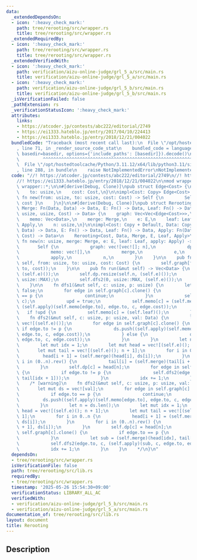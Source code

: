 ```yaml
---
data:
  _extendedDependsOn:
  - icon: ':heavy_check_mark:'
    path: tree/rerooting/src/wrapper.rs
    title: tree/rerooting/src/wrapper.rs
  _extendedRequiredBy:
  - icon: ':heavy_check_mark:'
    path: tree/rerooting/src/wrapper.rs
    title: tree/rerooting/src/wrapper.rs
  _extendedVerifiedWith:
  - icon: ':heavy_check_mark:'
    path: verification/aizu-online-judge/grl_5_a/src/main.rs
    title: verification/aizu-online-judge/grl_5_a/src/main.rs
  - icon: ':heavy_check_mark:'
    path: verification/aizu-online-judge/grl_5_b/src/main.rs
    title: verification/aizu-online-judge/grl_5_b/src/main.rs
  _isVerificationFailed: false
  _pathExtension: rs
  _verificationStatusIcon: ':heavy_check_mark:'
  attributes:
    links:
    - https://atcoder.jp/contests/abc222/editorial/2749
    - https://ei1333.hateblo.jp/entry/2017/04/10/224413
    - https://ei1333.hateblo.jp/entry/2018/12/21/004022
  bundledCode: "Traceback (most recent call last):\n  File \"/opt/hostedtoolcache/Python/3.11.12/x64/lib/python3.11/site-packages/onlinejudge_verify/documentation/build.py\"\
    , line 71, in _render_source_code_stat\n    bundled_code = language.bundle(stat.path,\
    \ basedir=basedir, options={'include_paths': [basedir]}).decode()\n          \
    \         ^^^^^^^^^^^^^^^^^^^^^^^^^^^^^^^^^^^^^^^^^^^^^^^^^^^^^^^^^^^^^^^^^^^^^^^^^^^^^^^^^\n\
    \  File \"/opt/hostedtoolcache/Python/3.11.12/x64/lib/python3.11/site-packages/onlinejudge_verify/languages/rust.py\"\
    , line 288, in bundle\n    raise NotImplementedError\nNotImplementedError\n"
  code: "//! https://atcoder.jp/contests/abc222/editorial/2749\n//! https://ei1333.hateblo.jp/entry/2017/04/10/224413\n\
    //! https://ei1333.hateblo.jp/entry/2018/12/21/004022\n\nmod wrapper;\npub use\
    \ wrapper::*;\n\n#[derive(Debug, Clone)]\npub struct Edge<Cost> {\n    from: usize,\n\
    \    to: usize,\n    cost: Cost,\n}\n\nimpl<Cost: Copy> Edge<Cost> {\n    pub\
    \ fn new(from: usize, to: usize, cost: Cost) -> Self {\n        Self { from, to,\
    \ cost }\n    }\n}\n\n#[derive(Debug, Clone)]\npub struct Rerooting<Cost, Data,\
    \ Merge: Fn(Data, Data) -> Data, E: Fn() -> Data, Leaf: Fn() -> Data, Apply: Fn(Data,\
    \ usize, usize, Cost) -> Data> {\n    graph: Vec<Vec<Edge<Cost>>>,\n    dp: Vec<Data>,\n\
    \    memo: Vec<Data>,\n    merge: Merge,\n    e: E,\n    leaf: Leaf,\n    apply:\
    \ Apply,\n    n: usize,\n}\n\nimpl<Cost: Copy + Default, Data: Copy, Merge: Fn(Data,\
    \ Data) -> Data, E: Fn() -> Data, Leaf: Fn() -> Data, Apply: Fn(Data, usize, usize,\
    \ Cost) -> Data>\n    Rerooting<Cost, Data, Merge, E, Leaf, Apply>\n{\n    pub\
    \ fn new(n: usize, merge: Merge, e: E, leaf: Leaf, apply: Apply) -> Self {\n \
    \       Self {\n            graph: vec![vec![]; n],\n            dp: vec![],\n\
    \            memo: vec![],\n            merge,\n            e,\n            leaf,\n\
    \            apply,\n            n,\n        }\n    }\n\n    pub fn add_edge(&mut\
    \ self, from: usize, to: usize, cost: Cost) {\n        self.graph[from].push(Edge::new(from,\
    \ to, cost));\n    }\n\n    pub fn run(&mut self) -> Vec<Data> {\n        self.memo.resize(self.n,\
    \ (self.e)());\n        self.dp.resize(self.n, (self.e)());\n        self.dfs1(0,\
    \ usize::MAX);\n        self.dfs2(0, usize::MAX, (self.e)());\n        self.dp.clone()\n\
    \    }\n\n    fn dfs1(&mut self, c: usize, p: usize) {\n        let mut upd =\
    \ false;\n        for edge in self.graph[c].clone() {\n            if edge.to\
    \ == p {\n                continue;\n            }\n            self.dfs1(edge.to,\
    \ c);\n            upd = true;\n            self.memo[c] = (self.merge)(self.memo[c],\
    \ (self.apply)(self.memo[edge.to], edge.to, c, edge.cost));\n        }\n     \
    \   if !upd {\n            self.memo[c] = (self.leaf)();\n        }\n    }\n\n\
    \    fn dfs2(&mut self, c: usize, p: usize, val: Data) {\n        let mut ds =\
    \ vec![(self.e)()];\n        for edge in self.graph[c].clone() {\n           \
    \ if edge.to != p {\n                ds.push((self.apply)(self.memo[edge.to],\
    \ edge.to, c, edge.cost));\n            } else {\n                ds.push((self.apply)(val,\
    \ edge.to, c, edge.cost));\n            }\n        }\n        let n = ds.len();\n\
    \        let mut idx = 1;\n        let mut head = vec![(self.e)(); n + 1];\n \
    \       let mut tail = vec![(self.e)(); n + 1];\n        for i in 0..n {\n   \
    \         head[i + 1] = (self.merge)(head[i], ds[i]);\n        }\n        for\
    \ i in (0..n).rev() {\n            tail[i] = (self.merge)(tail[i + 1], ds[i]);\n\
    \        }\n        self.dp[c] = head[n];\n        for edge in self.graph[c].clone()\
    \ {\n            if edge.to != p {\n                self.dfs2(edge.to, c, (self.merge)(head[idx],\
    \ tail[idx + 1]));\n            }\n            idx += 1;\n        }\n    }\n\n\
    \    /* [warning]\n    fn dfs2(&mut self, c: usize, p: usize, val: Data) {\n \
    \       let mut ds = vec![val];\n        for edge in self.graph[c].clone() {\n\
    \            if edge.to == p {\n                continue;\n            }\n   \
    \         ds.push((self.apply)(self.memo[edge.to], edge.to, c, edge.cost));\n\
    \        }\n        let n = ds.len();\n        let mut idx = 1;\n        let mut\
    \ head = vec![(self.e)(); n + 1];\n        let mut tail = vec![(self.e)(); n +\
    \ 1];\n        for i in 0..n {\n            head[i + 1] = (self.merge)(head[i],\
    \ ds[i]);\n        }\n        for i in (0..n).rev() {\n            tail[i] = (self.merge)(tail[i\
    \ + 1], ds[i]);\n        }\n        self.dp[c] = head[n];\n        for edge in\
    \ self.graph[c].clone() {\n            if edge.to == p {\n                continue;\n\
    \            }\n            let sub = (self.merge)(head[idx], tail[idx + 1]);\n\
    \            self.dfs2(edge.to, c, (self.apply)(sub, c, edge.to, edge.cost));\n\
    \            idx += 1;\n        }\n    }\n    */\n}\n"
  dependsOn:
  - tree/rerooting/src/wrapper.rs
  isVerificationFile: false
  path: tree/rerooting/src/lib.rs
  requiredBy:
  - tree/rerooting/src/wrapper.rs
  timestamp: '2025-05-26 15:54:30+09:00'
  verificationStatus: LIBRARY_ALL_AC
  verifiedWith:
  - verification/aizu-online-judge/grl_5_b/src/main.rs
  - verification/aizu-online-judge/grl_5_a/src/main.rs
documentation_of: tree/rerooting/src/lib.rs
layout: document
title: Rerooting
---
```


## Description
